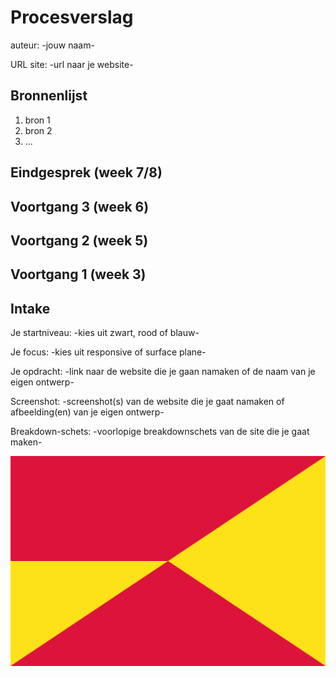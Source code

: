 # Procesverslag
auteur: -jouw naam-

URL site: -url naar je website-

## Bronnenlijst
1. bron 1
2. bron 2
3. ...

## Eindgesprek (week 7/8)

## Voortgang 3 (week 6)

## Voortgang 2 (week 5)

## Voortgang 1 (week 3)

## Intake

Je startniveau: -kies uit zwart, rood of blauw-

Je focus: -kies uit responsive of surface plane-

Je opdracht: -link naar de website die je gaan namaken of de naam van je eigen ontwerp-

Screenshot: -screenshot(s) van de website die je gaat namaken of afbeelding(en) van je eigen ontwerp-

Breakdown-schets: -voorlopige breakdownschets van de site die je gaat maken-

![Kiku](images/vlag1.png)

